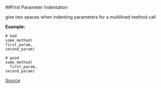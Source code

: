 ##First Parameter Indentation

give two spaces when indenting parameters for a multilined method call

**Example:**

```
# bad
some_method(
first_param,
second_param)

# good
some_method(
  first_param,
second_param)
```

[Source](http://www.rubydoc.info/gems/rubocop/RuboCop/Cop/Style/FirstParameterIndentation)
